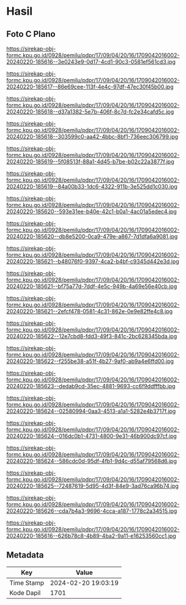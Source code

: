 # Hasil

## Foto C Plano

https://sirekap-obj-formc.kpu.go.id/0928/pemilu/pdpr/17/09/04/20/16/1709042016002-20240220-185616--3e0243e9-0d17-4cd1-90c3-0581ef561cd3.jpg

https://sirekap-obj-formc.kpu.go.id/0928/pemilu/pdpr/17/09/04/20/16/1709042016002-20240220-185617--86e69cee-113f-4e4c-97df-47ec30f45b00.jpg

https://sirekap-obj-formc.kpu.go.id/0928/pemilu/pdpr/17/09/04/20/16/1709042016002-20240220-185618--d37a1382-5e7b-406f-8c7d-fc2e34cafd5c.jpg

https://sirekap-obj-formc.kpu.go.id/0928/pemilu/pdpr/17/09/04/20/16/1709042016002-20240220-185618--303599c0-aa42-4bbc-8bf1-736eec306799.jpg

https://sirekap-obj-formc.kpu.go.id/0928/pemilu/pdpr/17/09/04/20/16/1709042016002-20240220-185619--5f08513f-88a1-4d45-b7be-b02c22a3877f.jpg

https://sirekap-obj-formc.kpu.go.id/0928/pemilu/pdpr/17/09/04/20/16/1709042016002-20240220-185619--84a00b33-1dc6-4322-911b-3e525dd1c030.jpg

https://sirekap-obj-formc.kpu.go.id/0928/pemilu/pdpr/17/09/04/20/16/1709042016002-20240220-185620--593e31ee-b40e-42c1-b0a1-4ac01a5edec4.jpg

https://sirekap-obj-formc.kpu.go.id/0928/pemilu/pdpr/17/09/04/20/16/1709042016002-20240220-185620--db8e5200-0ca9-479e-a867-7d1dfa6a9081.jpg

https://sirekap-obj-formc.kpu.go.id/0928/pemilu/pdpr/17/09/04/20/16/1709042016002-20240220-185621--b48076f0-9397-4ca2-b4bf-c9345d442e3d.jpg

https://sirekap-obj-formc.kpu.go.id/0928/pemilu/pdpr/17/09/04/20/16/1709042016002-20240220-185621--bf75a77d-7ddf-4e5c-949b-4a69e56e40cb.jpg

https://sirekap-obj-formc.kpu.go.id/0928/pemilu/pdpr/17/09/04/20/16/1709042016002-20240220-185621--2efcf478-0581-4c31-862e-0e9e82ffe4c8.jpg

https://sirekap-obj-formc.kpu.go.id/0928/pemilu/pdpr/17/09/04/20/16/1709042016002-20240220-185622--12e7cbd8-fdd3-49f3-841c-2bc628345bda.jpg

https://sirekap-obj-formc.kpu.go.id/0928/pemilu/pdpr/17/09/04/20/16/1709042016002-20240220-185622--f255be38-a51f-4b27-9af0-ab9a4e6ffd00.jpg

https://sirekap-obj-formc.kpu.go.id/0928/pemilu/pdpr/17/09/04/20/16/1709042016002-20240220-185623--dedab9cd-35ec-4881-9693-cc6f9ddfffbb.jpg

https://sirekap-obj-formc.kpu.go.id/0928/pemilu/pdpr/17/09/04/20/16/1709042016002-20240220-185624--02580994-0aa3-4513-a1a1-5282e4b3717f.jpg

https://sirekap-obj-formc.kpu.go.id/0928/pemilu/pdpr/17/09/04/20/16/1709042016002-20240220-185624--016dc0b1-4731-4800-9e31-46b900dc97cf.jpg

https://sirekap-obj-formc.kpu.go.id/0928/pemilu/pdpr/17/09/04/20/16/1709042016002-20240220-185624--586cdc0d-95df-4fb1-9d4c-d55af79568d6.jpg

https://sirekap-obj-formc.kpu.go.id/0928/pemilu/pdpr/17/09/04/20/16/1709042016002-20240220-185625--72487619-5d95-4d3f-84e9-3ad76ca96b74.jpg

https://sirekap-obj-formc.kpu.go.id/0928/pemilu/pdpr/17/09/04/20/16/1709042016002-20240220-185626--cda7b4a3-9696-4cca-a187-1778c2a34515.jpg

https://sirekap-obj-formc.kpu.go.id/0928/pemilu/pdpr/17/09/04/20/16/1709042016002-20240220-185616--626b78c8-4b89-4ba2-9a11-e16253560cc1.jpg


## Metadata

| Key        | Value               |
| ---------- | ------------------- |
| Time Stamp | 2024-02-20 19:03:19 |
| Kode Dapil | 1701                |



